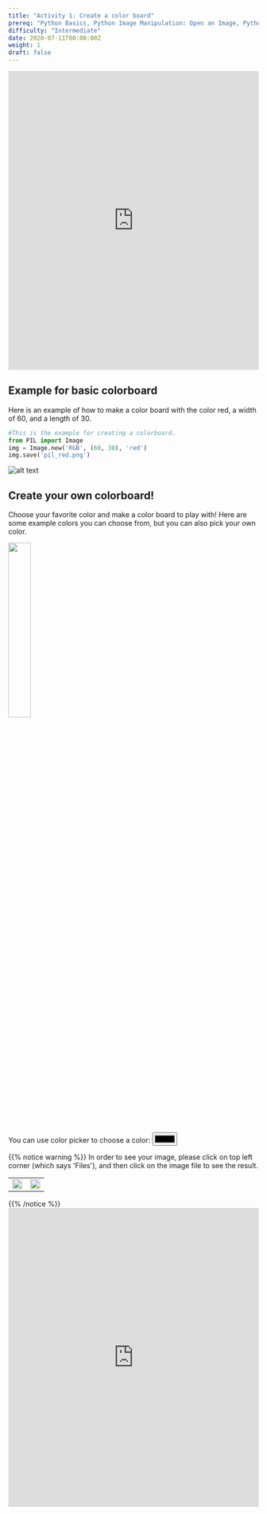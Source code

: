 ```yaml
---
title: "Activity 1: Create a color board"
prereq: "Python Basics, Python Image Manipulation: Open an Image, Python Pixels: Colors and Pixels"
difficulty: "Intermediate"
date: 2020-07-11T00:00:00Z
weight: 1
draft: false
---
```


<iframe width="100%" height="600px" src="https://www.youtube.com/embed/Nz3Uz4kBoUU" frameborder="0" allow="accelerometer; autoplay; encrypted-media; gyroscope; picture-in-picture" allowfullscreen></iframe>

## Example for basic colorboard

Here is an example of how to make a color board with the color red, a width of 60, and a length of 30.

```python
#This is the example for creating a colorboard.
from PIL import Image
img = Image.new('RGB', (60, 30), 'red')
img.save('pil_red.png')
```
![alt text](../../media/whileloopbefore.png "image showing activity one first example")

## Create your own colorboard!

Choose your favorite color and make a color board to play with! Here are some example colors you can choose from, but you can also pick your own color.

<img src="../../media/Color-chart.png" width=30%>

<!-- For accessibility, use this label HTML -->
<label for="colorpicker">You can use color picker to choose a color:</label>
<input type="color" id="colorpicker">

{{% notice warning %}}
 In order to see your image, please click on top left corner (which says 'Files'), and then click on the image file to see the result.
<div style="width:100%">
    <table>
        <td>
            <img src="../../media/open-file1.png" width=100%>
        </td>
        <td>
            <img src="../../media/open-file2.png" width=100%>
        </td>
    </table>
</div>
{{% /notice %}}

<iframe height="600px" width="100%" src="https://replit.com/@nuevofoundation/Python-Pixel-Activity1?lite=true" scrolling="no" frameborder="no" allowtransparency="true" allowfullscreen="true" sandbox="allow-forms allow-pointer-lock allow-popups allow-same-origin allow-scripts allow-modals"></iframe>
